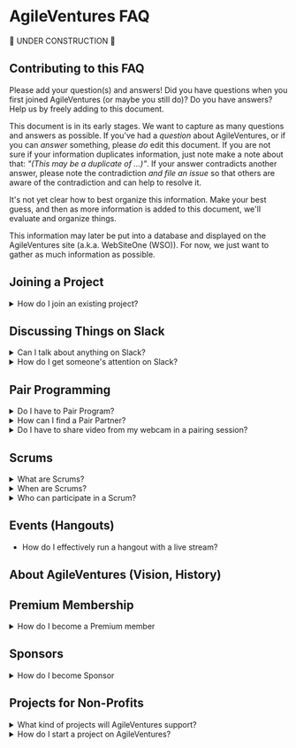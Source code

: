 AgileVentures FAQ
===

:construction: UNDER CONSTRUCTION :construction:

## Contributing to this FAQ
Please add your question(s) and answers!  Did you have questions when you first joined AgileVentures (or maybe you still do)? Do you have answers?  Help us by freely adding to this document.

This document is in its early stages.  We want to capture as many questions and answers as possible.  If you've had a *question* about AgileVentures, or if you can *answer* something, please _do_ edit this document.  If you are not sure if your information duplicates information, just note make a note about that: _"(This may be a duplicate of ...)"_.  If your answer contradicts another answer, please note the contradiction *_and_* *file an issue* so that others are aware of the contradiction and can help to resolve it.


It's not yet clear how to best organize this information.  Make your best guess, and then as more information is added to this document, we'll evaluate and organize things.

This information may later be put into a database and displayed on the AgileVentures site (a.k.a. WebSiteOne (WSO)).  For now, we just want to gather as much information as possible.


## Joining a Project

<details>
  <summary>How do I join an existing project?</summary>
  <p>see [JOINING_A_PROJECT.md](JOINING_A_PROJECT.md)</p>
</details>


## Discussing Things on Slack

<details>
  <summary>Can I talk about anything on Slack?</summary>
  <p>In principle yes, although please choose the appropriate channel.  If you have a question about a project then please ask in the appropriate project channel.  If you have a technical question then please ask in #techtalk.  If you have a question or comment that is unrelated to anything in particular then please use #random.</p>
</details>

<details>
  <summary>How do I get someone's attention on Slack?</summary>
  <p>You can send direct messages to anyone on Slack, but please consider that we are a volunteer organisation and we rely on the input and support of our volunteer members to maintain our services, so where possible we would very STRONGLY ENCOURAGE you to post questions in group channels, which has the advantage that your question can be answered by anyone in the group.  If your question or concern is particularly urgent you can add the @here tag.  If you really need to draw the question to the attention of a particular individual you can tag them in the channel using their username, e.g. @tansaku.  However please be considerate.</p>
  <p>The other big advantage of asking questions in group channels is sharing your search for knowledge with the rest of the team.  Others may well benefit from seeing the dialogue that emerges.</p>
</details>

## Pair Programming

<details>
  <summary>Do I have to Pair Program?</summary>
    <p>No, although we think that higher quality code emerges from pair programming sessions, and it has the advantage of efficiently distributing knowledge over the team, we realise the logistics of arranging pair programming sessions can sometimes be challenging.</p>
</details>
<details>
  <summary>How can I find a Pair Partner?</summary>
    <p>Join a scrum (pair hookup) or ask in any project channel.</p>
</details>
<details>
  <summary>Do I have to share video from my webcam in a pairing session?</summary>
    <p>No.  It is never required.  Some people have participated in AgileVentures for many years and never shared a video feed from their webcam.</p>
</details>

## Scrums

<details>
  <summary>What are Scrums?</summary>
    <p>Short 15 minute coordination meetings for everyone to report in and mention if they are blocked on anything.  After the scrum people can hangout to get blocks resolved and start pair programming sessions.</p>
</details>
<details>
  <summary>When are Scrums?</summary>
    <p>See http://www.agileventures.org/about-us and http://www.agileventures.org/events.</p>
</details>

<details>
  <summary>Who can participate in a Scrum?</summary>
    <p>Anyone.</p>
</details>



## Events (Hangouts)

* How do I effectively run a hangout with a live stream?


## About AgileVentures (Vision, History)


## Premium Membership

<details>
  <summary>How do I become a Premium member</summary>
    <p>See http://www.agileventures.org/pricing.</p>
</details>


## Sponsors

<details>
  <summary>How do I become Sponsor</summary>
    <p>See http://www.agileventures.org/sponsorship.</p>
</details>

## Projects for Non-Profits

<details>
  <summary>What kind of projects will AgileVentures support?</summary>
    <p>Any non-profit open-source project with a commitment to open development</p>
</details>

<details>
  <summary>How do I start a project on AgileVentures?</summary>
    <p>see [STARTING_A_PROJECT.md](STARTING_A_PROJECT.md)</p>
</details>

